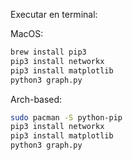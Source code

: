 Executar en terminal:

MacOS:
```bash
brew install pip3
pip3 install networkx
pip3 install matplotlib
python3 graph.py
```

Arch-based:
```bash
sudo pacman -S python-pip
pip3 install networkx
pip3 install matplotlib
python3 graph.py
```
